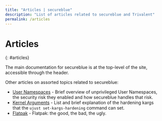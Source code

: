 ```yaml
---
title: "Articles | secureblue"
description: "List of articles related to secureblue and Trivalent"
permalink: /articles
---
```


# Articles
{: #articles}

The main documentation for secureblue is at the top-level of the site, accessible through the header.

Other articles on assorted topics related to secureblue:

- [User Namespaces](/articles/userns) - Brief overview of unprivileged User Namespaces, the security risk they enabled and how secureblue handles that risk.
- [Kernel Arguments](/articles/kargs) - List and brief explanation of the hardening kargs that the `ujust set-kargs-hardening` command can set.
- [Flatpak](/articles/flatpak) - Flatpak: the good, the bad, the ugly.
